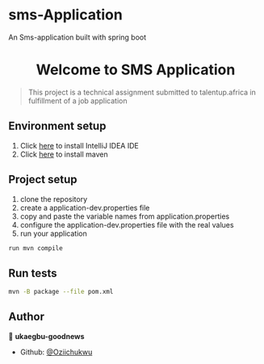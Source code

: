 # sms-Application
An Sms-application built with spring boot

<h1 align="center">Welcome to SMS Application</h1>

> This project is a technical assignment submitted to talentup.africa in fulfillment of a job application

## Environment setup
1. Click [here](https://www.jetbrains.com/help/idea/installation-guide.html#toolbox) to install IntelliJ IDEA IDE
2. Click [here](https://maven.apache.org/users/index.html) to install maven


## Project setup
1. clone the repository
2. create a application-dev.properties file
3. copy and paste the variable names from application.properties
4. configure the application-dev.properties file with the real values
5. run your application

```sh
run mvn compile
```

## Run tests

```sh
mvn -B package --file pom.xml
```

## Author
👤 **ukaegbu-goodnews**

* Github: [@Oziichukwu](https://github.com/Oziichukwu)
